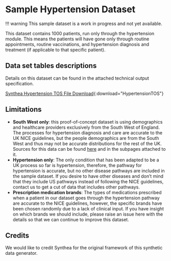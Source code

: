 # Sample Hypertension Dataset 

!!! warning 
    This sample dataset is a work in progress and not yet available.

This dataset contains 1000 patients, run only through the hypertension module. This means the patients will have gone only through routine appointments, routine vaccinations, and hypertension diagnosis and treatment (if applicable to that specific patient). 

<!-- It can be found at `Sample_data/csv_hypertension_1000` or download it as a zip file [here](images/csv_hypertension_1000.zip){:download="csv_hypertension_1000.zip"}.  -->

## Data set tables descriptions 
Details on this dataset can be found in the attached technical output specification. 

[Synthea Hypertension TOS File Download](SyntheaUK_Hypertension_TOS.xlsx){:download="HypertensionTOS"}

## Limitations
* **South West only**: this proof-of-concept dataset is using demographics and healthcare providers exclusively from the South West of England. The processes for hypertension diagnosis and care are accurate to the UK NICE guidelines, but the  people demographics are from the South West and thus may not be accurate distributions for the rest of the UK. Sources for this data can be found [here](../devs/resources) and in the subpages attached to it. 
* **Hypertension only**: The only condition that has been adapted to be a UK process so far is hypertension, therefore, the pathway for hypertension is accurate, but no other disease pathways are included in the sample dataset. If you desire to have other diseases and don’t mind that they include US pathways instead of following the NICE guidelines, contact us to get a cut of data that includes other pathways. 
* **Prescription medication brands**: The types of medications prescribed when a patient in our dataset goes through the hypertension pathway are accurate to the NICE guidelines, however, the specific brands have been chosen randomly due to a lack of clinical input. If you have insight on which brands we should include, please raise an issue here with the details so that we can continue to improve this dataset. 

## Credits
We would like to credit Synthea for the original framework of this synthetic data generator.